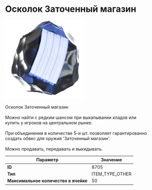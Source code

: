 # Осколок Заточенный магазин

![Item Image](../img/8705.webp?raw=true)

Осколок Заточенный магазин<br><br>Можно найти с редким шансом при выкапывании кладов или<br>купить у игроков на центральном рынке.<br><br>При объединении в количестве 5-и шт. позволяет гарантированно<br>создать обвес для оружия 'Заточенный магазин'.<br><br>Можно продавать, передавать и выкидывать.


| Параметр | Значение |
|----------|----------|
| **ID** | 8705 |
| **Тип** | ITEM_TYPE_OTHER |
| **Максимальное количество в ячейке** | 50 |

